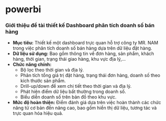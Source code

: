 # powerbi
### **Giới thiệu đề tài thiết kế Dashboard phân tích doanh số bán hàng**  

- **Mục tiêu:** Thiết kế một dashboard trực quan hỗ trợ công ty MR. NAM trong việc phân tích doanh số bán hàng dựa trên dữ liệu đặt hàng.  
- **Dữ liệu sử dụng:** Bao gồm thông tin về đơn hàng, sản phẩm, khách hàng, thời gian, trạng thái giao hàng, khu vực địa lý,...  
- **Chức năng chính:**  
  - Bộ lọc theo thời gian và địa lý.  
  - Phân tích tổng giá trị đặt hàng, trạng thái đơn hàng, doanh số theo kích thước sản phẩm.  
  - Drill-up/down để xem chi tiết theo thời gian và địa lý.  
  - Phát hiện điểm dữ liệu bất thường trong doanh số.  
  - Biểu diễn doanh số trên bản đồ theo khu vực.  
- **Mức độ hoàn thiện:** Điểm đánh giá dựa trên việc hoàn thành các chức năng từ cơ bản đến nâng cao, bao gồm hiển thị dữ liệu, tương tác và trực quan hóa hiệu quả.
